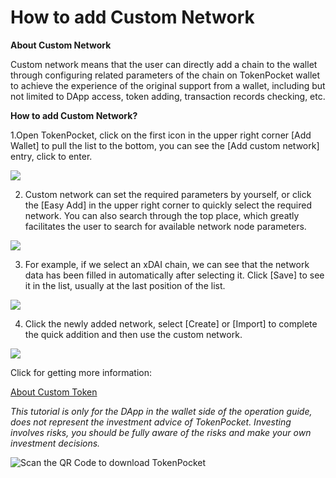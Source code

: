 # How to add Custom Network

**About Custom Network**

Custom network means that the user can directly add a chain to the wallet through configuring related parameters of the chain on TokenPocket wallet to achieve the experience of the original support from a wallet, including but not limited to DApp access, token adding, transaction records checking, etc.

**How to add Custom Network?**

1.Open TokenPocket, click on the first icon in the upper right corner \[Add Wallet\] to pull the list to the bottom, you can see the \[Add custom network\] entry, click to enter.

![](https://tp-statics.tokenpocket.pro/token/tokenpocket-1619518074212.jpg)



2. Custom network can set the required parameters by yourself, or click the \[Easy Add\] in the upper right corner to quickly select the required network. You can also search through the top place, which greatly facilitates the user to search for available network node parameters.

![](https://tp-statics.tokenpocket.pro/token/tokenpocket-1619518258266.jpg)



3. For example, if we select an xDAI chain, we can see that the network data has been filled in automatically after selecting it. Click \[Save\] to see it in the list, usually at the last position of the list.

![](https://tp-statics.tokenpocket.pro/token/tokenpocket-1619518523028.jpg)



4. Click the newly added network, select \[Create\] or \[Import\] to complete the quick addition and then use the custom network.

![](https://tp-statics.tokenpocket.pro/token/tokenpocket-1619518812347.jpg)



Click for getting more information:

[About Custom Token](https://tphelp.gitbook.io/en/wallet-operation/about-custom-token)



_This tutorial is only for the DApp in the wallet side of the operation guide, does not represent the investment advice of TokenPocket. Investing involves risks, you should be fully aware of the risks and make your own investment decisions._

![Scan the QR Code to download TokenPocket](https://tp-statics.tokenpocket.pro/dapp/tokenpocket-1615532554741.jpg)

